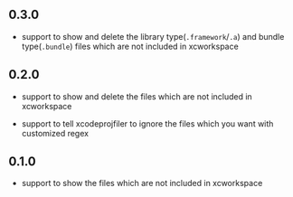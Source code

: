 ## 0.3.0

- support to show and delete the library type(`.framework`/`.a`) and bundle type(`.bundle`) files which are not included in xcworkspace

  

## 0.2.0

- support to show and delete the files which are not included in xcworkspace

- support to tell xcodeprojfiler to ignore  the files which you want with customized regex

  

## 0.1.0

- support to show the files which are not included in xcworkspace